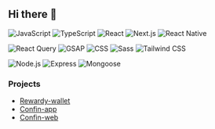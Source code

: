 ## Hi there 👋

![JavaScript](https://img.shields.io/badge/-JavaScript-F7DF1E?style=flat&logo=javascript&logoColor=black)
![TypeScript](https://img.shields.io/badge/-TypeScript-3178C6?style=flat&logo=typescript&logoColor=white)
![React](https://img.shields.io/badge/-React-61DAFB?style=flat&logo=react&logoColor=black)
![Next.js](https://img.shields.io/badge/-Next.js-000000?style=flat&logo=nextdotjs&logoColor=white)
![React Native](https://img.shields.io/badge/-React%20Native-61DAFB?style=flat&logo=react&logoColor=black)

![React Query](https://img.shields.io/badge/-React%20Query-FF4154?style=flat&logo=react-query&logoColor=white)
![GSAP](https://img.shields.io/badge/-GSAP-88CE02?style=flat&logo=greensock&logoColor=white)
![CSS](https://img.shields.io/badge/-CSS-1572B6?style=flat&logo=css3&logoColor=white)
![Sass](https://img.shields.io/badge/-Sass-CC6699?style=flat&logo=sass&logoColor=white)
![Tailwind CSS](https://img.shields.io/badge/-Tailwind%20CSS-06B6D4?style=flat&logo=tailwind-css&logoColor=white)

![Node.js](https://img.shields.io/badge/-Node.js-339933?style=flat&logo=node.js&logoColor=white)
![Express](https://img.shields.io/badge/-Express-000000?style=flat&logo=express&logoColor=white)
![Mongoose](https://img.shields.io/badge/-Mongoose-880000?style=flat&logo=mongoose&logoColor=white)

### Projects
- [Rewardy-wallet](https://play.google.com/store/apps/details?id=com.chainwith.rewardy&hl=ko)
- [Confin-app](https://play.google.com/store/apps/details?id=com.confin.app.android&hl=ko)
- [Confin-web](https://confin.live/)




<!--
**habasa/habasa** is a ✨ _special_ ✨ repository because its `README.md` (this file) appears on your GitHub profile.

Here are some ideas to get you started:

- 🔭 I’m currently working on ...
- 🌱 I’m currently learning ...
- 👯 I’m looking to collaborate on ...
- 🤔 I’m looking for help with ...
- 💬 Ask me about ...
- 📫 How to reach me: ...
- 😄 Pronouns: ...
- ⚡ Fun fact: ...
-->
